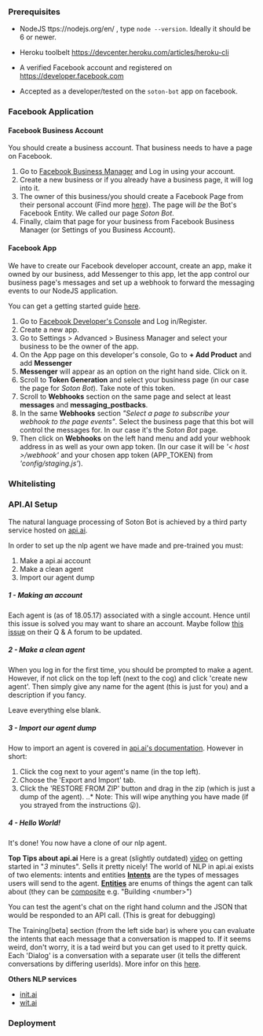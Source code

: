 ### Prerequisites

* NodeJS ttps://nodejs.org/en/ , type ```node --version```.
Ideally it should be 6 or newer.

* Heroku toolbelt https://devcenter.heroku.com/articles/heroku-cli

* A verified Facebook account and registered on https://developer.facebook.com

* Accepted as a developer/tested on the ```soton-bot``` app on facebook.

### Facebook Application

#### Facebook Business Account

You should create a business account. That business needs to have a page on Facebook.

1. Go to [Facebook Business Manager](https://business.facebook.com/) and Log in using your account.
2. Create a new business or if you already have a business page, it will log into it.
3. The owner of this business/you should create a Facebook Page from their personal account (Find more [here](https://www.facebook.com/help/104002523024878/)). The page will _be_ the Bot's Facebook Entity. We called our page _Soton Bot_.
4. Finally, claim that page for your business from Facebook Business Manager (or Settings of you Business Account).

#### Facebook App

We have to create our Facebook developer account, create an app, make it owned by our business, add Messenger to this app, let the app control our business page's messages and set up a webhook to forward the messaging events to our NodeJS application.

You can get a getting started guide [here](https://developers.facebook.com/docs/messenger-platform/guides/quick-start).

1. Go to [Facebook Developer's Console](https://developers.facebook.com/) and Log in/Register.
2. Create a new app.
3. Go to Settings > Advanced > Business Manager and select your business to be the owner of the app.
4. On the App page on this developer's console, Go to __+ Add Product__ and add __Messenger__
5. __Messenger__ will appear as an option on the right hand side. Click on it.
6. Scroll to __Token Generation__ and select your business page (in our case the page for _Soton Bot_). Take note of this token.
7. Scroll to __Webhooks__ section on the same page and select at least __messages__ and __messaging_postbacks__.
8. In the same __Webhooks__ section _"Select a page to subscribe your webhook to the page events"_. Select the business page that this bot will control the messages for. In our case it's the _Soton Bot_ page.
9. Then click on __Webhooks__ on the left hand menu and add your webhook address in as well as your own app token. (In our case it will be _'< host >/webhook'_ and your chosen app token (APP_TOKEN) from _'config/staging.js'_).

### Whitelisting

### API.AI Setup
The natural language processing of Soton Bot is achieved by a third party service hosted on [api.ai](https://api.ai/).

In order to set up the nlp agent we have made and pre-trained you must:  

1. Make a api.ai account
2. Make a clean agent
2. Import our agent dump

##### 1 - Making an account
Each agent is (as of 18.05.17) associated with a single account. Hence until this issue is solved you may want to share an account.
Maybe follow [this issue](https://discuss.api.ai/t/adding-additional-member-of-a-team-to-the-account/1155) on their Q & A forum to be updated.
 
##### 2 - Make a clean agent
When you log in for the first time, you should be prompted to make a agent. However, if not click on the top left (next to the cog) and click 'create new agent'.
Then simply give any name for the agent (this is just for you) and a description if you fancy. 

Leave everything else blank.
 
##### 3 - Import our agent dump
How to import an agent is covered in [api.ai's documentation](https://docs.api.ai/docs/concept-agents#export-and-import).
However in short:

1. Click the cog next to your agent's name (in the top left).
2. Choose the 'Export and Import' tab.
3. Click the 'RESTORE FROM ZIP' button and drag in the zip (which is just a dump of the agent).
..* Note: This will wipe anything you have made (if you strayed from the instructions 😛).
   
##### 4 - Hello World!
It's done! You now have a clone of our nlp agent. 

**Top Tips about api.ai**
Here is a great (slightly outdated) [video](https://www.youtube.com/watch?v=Om7tyGGemXI) on getting started in "*3* minutes". Sells it pretty nicely! 
The world of NLP in api.ai exists of two elements: intents and entities
**[Intents](https://docs.api.ai/docs/concept-intents)** are the types of messages users will send to the agent.
**[Entities](https://docs.api.ai/docs/concept-entities)** are enums of things the agent can talk about (they can be [composite](https://docs.api.ai/docs/concept-entities#section-developer-composite-entities) e.g. "Building \<number\>")

You can test the agent's chat on the right hand column and the JSON that would be responded to an API call. (This is great for debugging)
 
 The Training\[beta\] section (from the left side bar) is where you can evaluate the intents that each message that a conversation is mapped to.
 If it seems weird, don't worry, it is a tad weird but you can get used to it pretty quick. Each 'Dialog'
is a conversation with a separate user (it tells the different conversations by differing userIds). More infor on this   [here](https://docs.api.ai/docs/training).

**Others NLP services** 
 - [init.ai](https://www.init.ai/)
 - [wit.ai](https://wit.ai/)

### Deployment

